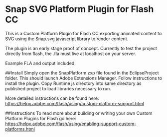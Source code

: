Snap SVG Platform Plugin for Flash CC
=====================================

This is a Custom Platform Plugin for Flash CC exporting animated content to SVG using the Snap.svg javascript library to render content.

The plugin is an early stage proof of concept. Currently to test the project directly from flash, the .fla must live at localhost on your server.

Example FLA and output included.

##Install
Simply open the SnapPlatform.zxp file found in the EclipseProject folder. This should launch Adobe Extensions Manager. Follow instructions to install the plugin.
Copy Runtime js directory into same directory as published project to load libraries necessary to run.

More detailed instructions can be found here:
https://helpx.adobe.com/flash/using/custom-platform-support.html

##Instructions
To read more about building or writing your own Custom Platform Plugins for Flash go here:
https://helpx.adobe.com/flash/using/enabling-support-custom-platforms.html